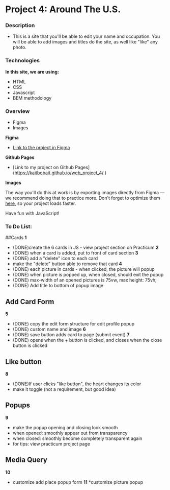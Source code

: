 # Project 4: Around The U.S.

### Description

* This is a site that you'll be able to edit your name and occupation. You will be able to add images and titles do the site, as well like "like" any photo.

### Technologies

**In this site, we are using:**

* HTML
* CSS
* Javascript
* BEM methodology


### Overview

* Figma
* Images

**Figma**

* [Link to the project in Figma](https://www.figma.com/file/mUgu8OSHWE0M6p6vfwmdu9/Sprint-4-Around-The-U.S.-desktop-mobile?node-id=0%3A1)

**Github Pages**
* [Link to my project on Github Pages] (https://kaitbobait.github.io/web_project_4/ )

**Images**

The way you'll do this at work is by exporting images directly from Figma — we recommend doing that to practice more. Don't forget to optimize them [here](https://tinypng.com/), so your project loads faster. 

Have fun with JavaScript!

### To Do List:

##Cards
**1**
* (DONE)create the 6 cards in JS - view project section on Practicum
**2**
* (DONE) when a card is added, put to front of card section
**3**
* (DONE) add a "delete" icon to each card
* make the "delete" button able to remove that card
**4**
* (DONE) each picture in cards - when clicked, the picture will popup
* (DONE) when picture is popped up, when closed, should exit the popup
* (DONE) max-width of an opened pictures is 75vw, max height: 75vh;
* (DONE) Add title to bottom of popup image

## Add Card Form
**5**
* (DONE) copy the edit form structure for edit profile popup
* (DONE) custom name and image
**6**
* (DONE) save button adds card to page (submit event)
**7**
* (DONE) opens when the + button is clicked, and closes when the close button is clicked

## Like button
**8**
* (DONE)If user clicks "like button", the heart changes its color
* make it toggle (not a requirement, but good idea)

## Popups
**9**
* make the popup opening and closing look smooth
* when opened: smoothly appear out from transparency
* when closed: smoothly become completely transparent again
* for tips: view practicum project page

## Media Query 
**10**
* customize add place popup form
**11**
*customize picture popup
